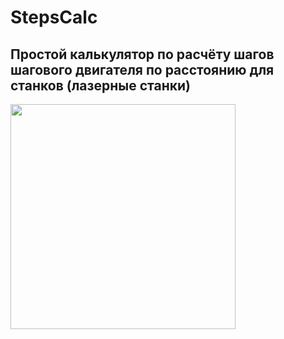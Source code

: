 # StepsCalc

## Простой калькулятор по расчёту шагов шагового двигателя по расстоянию для станков (лазерные станки)

[<img src="https://user-images.githubusercontent.com/3010487/232477519-3cd35537-6a11-498f-a9f4-b823a1595cfb.jpg" height="360" />](https://user-images.githubusercontent.com/3010487/232477519-3cd35537-6a11-498f-a9f4-b823a1595cfb.jpg)
